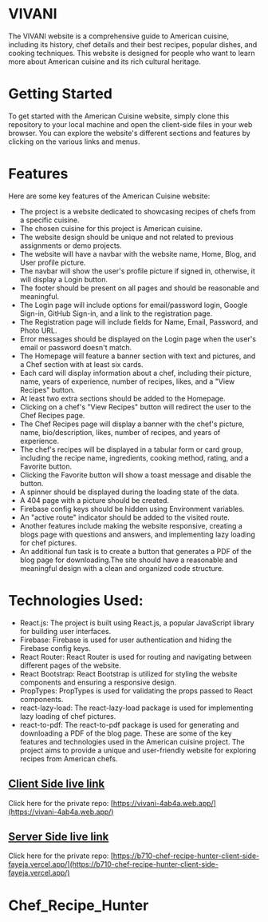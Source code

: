 # VIVANI

The VIVANI website is a comprehensive guide to American cuisine, including its history, chef details and their best recipes, popular dishes, and cooking techniques. This website is designed for people who want to learn more about American cuisine and its rich cultural heritage.

# Getting Started

To get started with the American Cuisine website, simply clone this repository to your local machine and open the client-side files in your web browser. You can explore the website's different sections and features by clicking on the various links and menus.

# Features

Here are some key features of the American Cuisine website:

- The project is a website dedicated to showcasing recipes of chefs from a specific cuisine.
- The chosen cuisine for this project is American cuisine.
- The website design should be unique and not related to previous assignments or demo projects.
- The website will have a navbar with the website name, Home, Blog, and User profile picture.
- The navbar will show the user's profile picture if signed in, otherwise, it will display a Login button.
- The footer should be present on all pages and should be reasonable and meaningful.
- The Login page will include options for email/password login, Google Sign-in, GitHub Sign-in, and a link to the registration page.
- The Registration page will include fields for Name, Email, Password, and Photo URL.
- Error messages should be displayed on the Login page when the user's email or password doesn't match.
- The Homepage will feature a banner section with text and pictures, and a Chef section with at least six cards.
- Each card will display information about a chef, including their picture, name, years of experience, number of recipes, likes, and a "View Recipes" button.
- At least two extra sections should be added to the Homepage.
- Clicking on a chef's "View Recipes" button will redirect the user to the Chef Recipes page.
- The Chef Recipes page will display a banner with the chef's picture, name, bio/description, likes, number of recipes, and years of experience.
- The chef's recipes will be displayed in a tabular form or card group, including the recipe name, ingredients, cooking method, rating, and a Favorite button.
- Clicking the Favorite button will show a toast message and disable the button.
- A spinner should be displayed during the loading state of the data.
- A 404 page with a picture should be created.
- Firebase config keys should be hidden using Environment variables.
- An "active route" indicator should be added to the visited route.
- Another features include  making the website responsive, creating a blogs page with questions and answers, and implementing lazy loading for chef pictures.
- An additional fun task is to create a button that generates a PDF of the blog page for downloading.The site should have a reasonable and meaningful design with a clean and organized code structure.
# Technologies Used:

- React.js: The project is built using React.js, a popular JavaScript library for building user interfaces.
- Firebase: Firebase is used for user authentication and hiding the Firebase config keys.
- React Router: React Router is used for routing and navigating between different pages of the website.
- React Bootstrap: React Bootstrap is utilized for styling the website components and ensuring a responsive design.
- PropTypes: PropTypes is used for validating the props passed to React components.
- react-lazy-load: The react-lazy-load package is used for implementing lazy loading of chef pictures.
- react-to-pdf: The react-to-pdf package is used for generating and downloading a PDF of the blog page.
These are some of the key features and technologies used in the American cuisine project. The project aims to provide a unique and user-friendly website for exploring recipes from American chefs.

## [Client Side live link](https://vivani-4ab4a.web.app/)

Click here for the private repo: [https://vivani-4ab4a.web.app/](https://vivani-4ab4a.web.app/)

## [Server Side live link](https://b710-chef-recipe-hunter-client-side-fayeja.vercel.app/)

Click here for the private repo: [https://b710-chef-recipe-hunter-client-side-fayeja.vercel.app/](https://b710-chef-recipe-hunter-client-side-fayeja.vercel.app/)
# Chef_Recipe_Hunter
